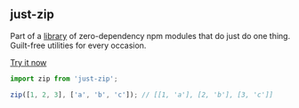 ## just-zip

Part of a [library](../../../../) of zero-dependency npm modules that do just do one thing.  
Guilt-free utilities for every occasion.

[Try it now](http://anguscroll.com/just/just-zip)

```js
import zip from 'just-zip';

zip([1, 2, 3], ['a', 'b', 'c']); // [[1, 'a'], [2, 'b'], [3, 'c']]
```
